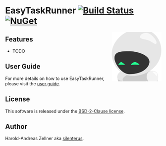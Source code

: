 # EasyTaskRunner [![Build Status](https://github.com/silenterus/EasyTaskRunner/workflows/ci/badge.svg?branch=main)](https://github.com/silenterus/EasyTaskRunner/actions) [![NuGet](https://img.shields.io/nuget/v/EasyTaskRunner.svg)](https://www.nuget.org/packages/EasyTaskRunner/)

<img align="right" width="160px" height="160px" src="https://raw.githubusercontent.com/silenterus/EasyTaskRunner/main/assets/EasyTaskRunner.png">



## Features

- TODO

## User Guide

For more details on how to use EasyTaskRunner, please visit the [user guide](https://github.com/silenterus/EasyTaskRunner/blob/main/doc/readme.md).

## License

This software is released under the [BSD-2-Clause license](https://opensource.org/licenses/BSD-2-Clause). 

## Author

Harold-Andreas Zellner aka [silenterus](https://silenterus.github.io/EasyTaskRunner).
